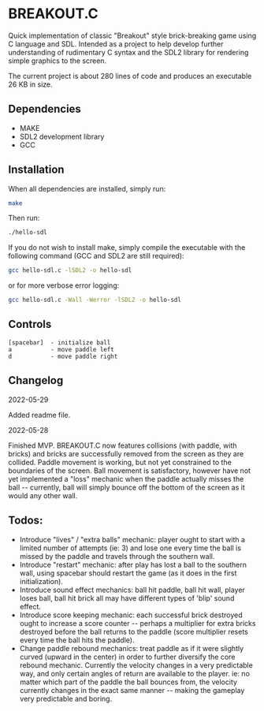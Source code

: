 # BREAKOUT.C

Quick implementation of classic "Breakout" style brick-breaking game using C language and SDL.  Intended as a project to help develop further understanding of rudimentary C syntax and the SDL2 library for rendering simple graphics to the screen.

The current project is about 280 lines of code and produces an executable 26 KB in size.

## Dependencies

- MAKE
- SDL2 development library
- GCC 

## Installation

When all dependencies are installed, simply run:

```bash
make
```
Then run:

```bash
./hello-sdl
```

If you do not wish to install make, simply compile the executable with the following command (GCC and SDL2 are still required):

```bash
gcc hello-sdl.c -lSDL2 -o hello-sdl
```

or for more verbose error logging:

```bash
gcc hello-sdl.c -Wall -Werror -lSDL2 -o hello-sdl
```

## Controls

```
[spacebar]  - initialize ball
a           - move paddle left
d           - move paddle right
```

## Changelog

2022-05-29

Added readme file.

2022-05-28

Finished MVP.  BREAKOUT.C now features collisions (with paddle, with bricks) and bricks are successfully removed from the screen as they are collided.  Paddle movement is working, but not yet constrained to the boundaries of the screen.  Ball movement is satisfactory, however have not yet implemented a "loss" mechanic when the paddle actually misses the ball -- currently, ball will simply bounce off the bottom of the screen as it would any other wall.  

## Todos:

- Introduce "lives" / "extra balls" mechanic: player ought to start with a limited number of attempts (ie: 3) and lose one every time the ball is missed by the paddle and travels through the southern wall.
- Introduce "restart" mechanic: after play has lost a ball to the southern wall, using spacebar should restart the game (as it does in the first initialization).
- Introduce sound effect mechanics: ball hit paddle, ball hit wall, player loses ball, ball hit brick all may have different types of 'blip' sound effect.
- Introduce score keeping mechanic: each successful brick destroyed ought to increase a score counter -- perhaps a multiplier for extra bricks destroyed before the ball returns to the paddle (score multiplier resets every time the ball hits the paddle).
- Change paddle rebound mechanics: treat paddle as if it were slightly curved (upward in the center) in order to further diversify the core rebound mechanic.  Currently the velocity changes in a very predictable way, and only certain angles of return are available to the player.  ie: no matter which part of the paddle the ball bounces from, the velocity currently changes in the exact same manner -- making the gameplay very predictable and boring.  